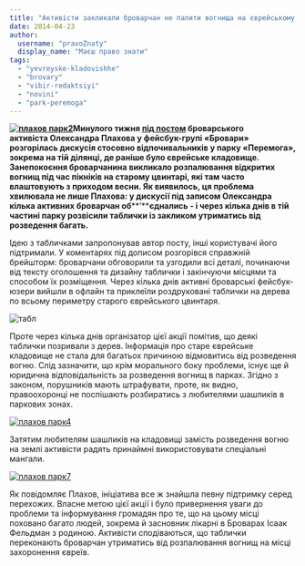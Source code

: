 ```yaml
---
title: "Активісти закликали броварчан не палити вогнища на єврейському кладовищі"
date: 2014-04-23
author: 
  username: "pravoZnaty"
  display_name: "Маєш право знати"
tags: 
  - "yevreyske-kladovishhe"
  - "brovary"
  - "vibir-redaktsiyi"
  - "novini"
  - "park-peremoga"
---
```


**[![плахов парк2](https://mpz.brovary.org/wp-content/uploads/2014/04/plahov-park2.jpg)](https://mpz.brovary.org/wp-content/uploads/2014/04/plahov-park2.jpg)Минулого тижня [під постом](https://www.facebook.com/photo.php?fbid=648906078515630&set=gm.808708752492426&type=1&theater) броварського активіста Олександра Плахова у фейсбук-групі «Бровари» розгорілась дискусія стосовно відпочивальників у парку «Перемога», зокрема на тій ділянці, де раніше було єврейське кладовище. Занепокоєння броварчанина викликало розпалювання відкритих вогнищ під час пікніків на старому цвинтарі, які там часто влаштовують з приходом весни. Як виявилось, ця проблема хвилювала не лише Плахова: у дискусії під записом Олександра кілька активних броварчан об****’****єднались - і через кілька днів в тій частині парку розвісили таблички із закликом утриматись від розведення багать.**

Ідею з табличками запропонував автор посту, інші користувачі його підтримали. У коментарях під дописом розгорівся справжній брейшторм: броварчани обговорили та узгодили всі деталі, починаючи від тексту оголошення та дизайну таблички і закінчуючи місцями та способом їх розміщення. Через кілька днів активні броварські фейсбук-юзери вийшли в офлайн та приклеїли роздруковані таблички на дерева по всьому периметру старого єврейського цвинтаря.

![табл](https://mpz.brovary.org/wp-content/uploads/2014/04/tabl.jpg)

Проте через кілька днів організатор цієї акції помітив, що деякі таблички позривали з дерев. Інформація про старе єврейське кладовище не стала для багатьох причиною відмовитись від розведення вогню. Слід зазначити, що крім морального боку проблеми, існує ще й юридична відповідальність за розведення вогнищ в парках. Згідно з законом, порушників мають штрафувати, проте, як видно, правоохоронці не поспішають розбиратись з любителями шашликів в паркових зонах.

[![плахов парк4](https://mpz.brovary.org/wp-content/uploads/2014/04/plahov-park4.jpg)](https://mpz.brovary.org/wp-content/uploads/2014/04/plahov-park4.jpg)

Затятим любителям шашликів на кладовищі замість розведення вогню на землі активісти радять принаймні використовувати спеціальні мангали.

[![плахов парк7](https://mpz.brovary.org/wp-content/uploads/2014/04/plahov-park7.jpg)](https://mpz.brovary.org/wp-content/uploads/2014/04/plahov-park7.jpg)

Як повідомляє Плахов, ініціатива все ж знайшла певну підтримку серед перехожих. Власне метою цієї акції і було привернення уваги до проблеми та інформування громадян про те, що на цьому місці поховано багато людей, зокрема й засновник лікарні в Броварах Ісаак Фельдман з родиною. Активісти сподіваються, що таблички переконають броварчан утриматись від розпалювання вогнищ на місці захоронення євреїв.
